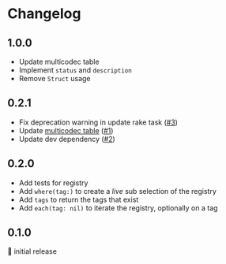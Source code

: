 # Changelog

## 1.0.0

- Update multicodec table
- Implement `status` and `description`
- Remove `Struct` usage

## 0.2.1

- Fix deprecation warning in update rake task ([#3][pr-3])
- Update [multicodec table](https://github.com/SleeplessByte/ruby-multicodec/blob/master/lib/table.csv) ([#1][pr-1])
- Update dev dependency ([#2][pr-2])

[pr-1]: https://github.com/SleeplessByte/ruby-multicodec/pull/1
[pr-2]: https://github.com/SleeplessByte/ruby-multicodec/pull/2
[pr-3]: https://github.com/SleeplessByte/ruby-multicodec/pull/3

## 0.2.0

- Add tests for registry
- Add `where(tag:)` to create a _live_ sub selection of the registry
- Add `tags` to return the tags that exist
- Add `each(tag: nil)` to iterate the registry, optionally on a tag

## 0.1.0

:baby: initial release
